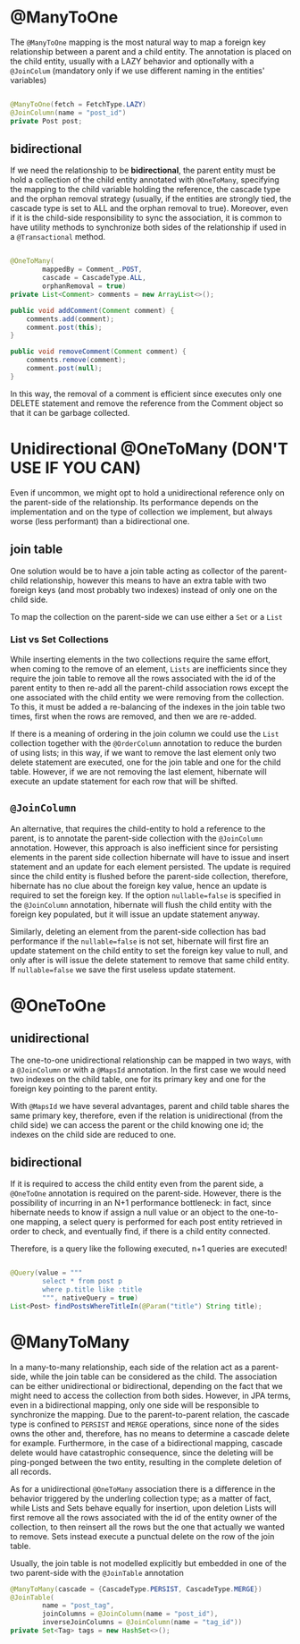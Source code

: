 # @ManyToOne

The `@ManyToOne` mapping is the most natural way to map a foreign key relationship between a parent and a child entity.
The annotation is placed on the child entity, usually with a LAZY behavior and optionally with a `@JoinColum` (mandatory
only if we use different naming in the entities' variables)

```java

@ManyToOne(fetch = FetchType.LAZY)
@JoinColumn(name = "post_id")
private Post post;
```

## bidirectional

If we need the relationship to be **bidirectional**, the parent entity must be hold a collection of the child entity
annotated with `@OneToMany`, specifying the mapping to the child variable holding the reference, the cascade type and
the
orphan removal strategy (usually, if the entities are strongly tied, the cascade type is set to ALL and the orphan
removal to true). Moreover, even if it is the child-side responsibility to sync the association, it is common to have
utility methods to synchronize both sides of the relationship if used in a `@Transactional` method.

```java

@OneToMany(
        mappedBy = Comment_.POST,
        cascade = CascadeType.ALL,
        orphanRemoval = true)
private List<Comment> comments = new ArrayList<>();

public void addComment(Comment comment) {
    comments.add(comment);
    comment.post(this);
}

public void removeComment(Comment comment) {
    comments.remove(comment);
    comment.post(null);
}
```

In this way, the removal of a comment is efficient since executes only one DELETE statement and remove the reference
from the Comment object so that it can be garbage collected.

# Unidirectional @OneToMany (DON'T USE IF YOU CAN)

Even if uncommon, we might opt to hold a unidirectional reference only on the parent-side of the relationship.
Its performance depends on the implementation and on the type of collection we implement, but always worse (less
performant) than a bidirectional one.

## join table

One solution would be to have a join table acting as collector of the parent-child relationship, however this means to
have an extra table with two foreign keys (and most probably two indexes) instead of only one on the child side.

To map the collection on the parent-side we can use either a `Set` or a `List`

### List vs Set Collections

While inserting elements in the two collections require the same effort, when coming to the remove of an element,
`Lists` are inefficients since they require the join table to remove all the rows associated with the id of the parent
entity to then re-add all the parent-child association rows except the one associated with the child entity we were
removing from the collection. To this, it must be added a re-balancing of the indexes in the join table two times, first
when the rows are removed, and then we are re-added.

If there is a meaning of ordering in the join column we could use the `List` collection together with the `@OrderColumn`
annotation to reduce the burden of using lists; in this way, if we want to remove the last element only two delete
statement are executed, one for the join table and one for the child table. However, if we are not removing the last
element, hibernate will execute an update statement for each row that will be shifted.

## `@JoinColumn`

An alternative, that requires the child-entity to hold a reference to the parent, is to annotate the parent-side
collection with the `@JoinColumn` annotation. However, this approach is also inefficient since for persisting elements
in the parent side collection hibernate will have to issue and insert statement and an update for each element
persisted. The update is required since the child entity is flushed before the parent-side collection, therefore,
hibernate has no clue about the foreign key value, hence an update is required to set the foreign key. If the option
`nullable=false` is specified in the `@JoinColumn` annotation, hibernate will flush the child entity with the foreign
key populated, but it will issue an update statement anyway.

Similarly, deleting an element from the parent-side collection has bad performance if the `nullable=false` is not set,
hibernate will first fire an update statement on the child entity to set the foreign key value to null, and only after
is will issue the delete statement to remove that same child entity. If `nullable=false` we save the first useless
update statement.

# @OneToOne

## unidirectional

The one-to-one unidirectional relationship can be mapped in two ways, with a `@JoinColumn` or with a `@MapsId`
annotation. In the first case we would need two indexes on the child table, one for its primary key and one for the
foreign key pointing to the parent entity.

With `@MapsId` we have several advantages, parent and child table shares the same primary key, therefore, even if the
relation is unidirectional (from the child side) we can access the parent or the child knowing one id; the indexes on
the child side are reduced to one.

## bidirectional

If it is required to access the child entity even from the parent side, a `@OneToOne` annotation is required on the
parent-side. However, there is the possibility of incurring in an N+1 performance bottleneck: in fact, since hibernate
needs to know if assign a null value or an object to the one-to-one mapping, a select query is performed for each post
entity retrieved in order to check, and eventually find, if there is a child entity connected.

Therefore, is a query like the following executed, n+1 queries are executed!

```java

@Query(value = """
        select * from post p
        where p.title like :title
        """, nativeQuery = true)
List<Post> findPostsWhereTitleIn(@Param("title") String title);
```

# @ManyToMany

In a many-to-many relationship, each side of the relation act as a parent-side, while the join table can be considered
as the child. The association can be either unidirectional or bidirectional, depending on the fact that we might need to
access the collection from both sides. However, in JPA terms, even in a bidirectional mapping, only one side will be
responsible to synchronize the mapping. Due to the parent-to-parent relation, the cascade type is confined to `PERSIST`
and `MERGE` operations, since none of the sides owns the other and, therefore, has no means to determine a cascade
delete for example. Furthermore, in the case of a bidirectional mapping, cascade delete would have catastrophic
consequence, since the deleting will be ping-ponged between the two entity, resulting in the complete deletion of all
records.

As for a unidirectional `@OneToMany` association there is a difference in the behavior triggered by the underling
collection type; as a matter of fact, while Lists and Sets behave equally for insertion, upon deletion Lists will first
remove all the rows associated with the id of the entity owner of the collection, to then reinsert all the rows but the
one that actually we wanted to remove. Sets instead execute a punctual delete on the row of the join table.

Usually, the join table is not modelled explicitly but embedded in one of the two parent-side with the `@JoinTable`
annotation

```java
@ManyToMany(cascade = {CascadeType.PERSIST, CascadeType.MERGE})
@JoinTable(
        name = "post_tag",
        joinColumns = @JoinColumn(name = "post_id"),
        inverseJoinColumns = @JoinColumn(name = "tag_id"))
private Set<Tag> tags = new HashSet<>();
```
